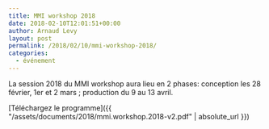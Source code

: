 ```yaml
---
title: MMI workshop 2018
date: 2018-02-10T12:01:51+00:00
author: Arnaud Levy
layout: post
permalink: /2018/02/10/mmi-workshop-2018/
categories:
  - événement
---
```

La session 2018 du MMI workshop aura lieu en 2 phases: conception les 28 février, 1er et 2 mars ; production du 9 au 13 avril.

[Téléchargez le programme]({{ "/assets/documents/2018/mmi.workshop.2018-v2.pdf" | absolute_url }})

